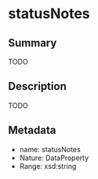 <!-- Automatically generated by spec-parser v2.0.0 on 2023-12-27T15:02:03.969017+00:00 -->
<!-- SPDX-License-Identifier: Community-Spec-1.0 -->

# statusNotes

## Summary

TODO


## Description

TODO


## Metadata

- name: statusNotes
- Nature: DataProperty
- Range: xsd:string




